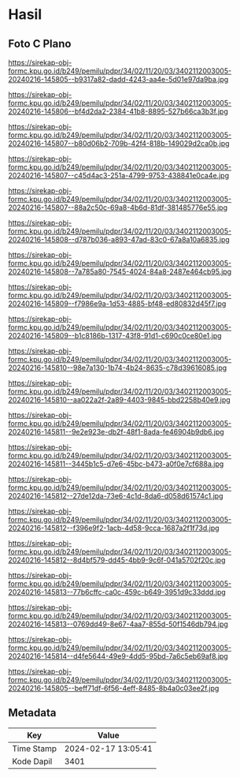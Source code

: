 # Hasil

## Foto C Plano

https://sirekap-obj-formc.kpu.go.id/b249/pemilu/pdpr/34/02/11/20/03/3402112003005-20240216-145805--b9317a82-dadd-4243-aa4e-5d01e97da9ba.jpg

https://sirekap-obj-formc.kpu.go.id/b249/pemilu/pdpr/34/02/11/20/03/3402112003005-20240216-145806--bf4d2da2-2384-41b8-8895-527b66ca3b3f.jpg

https://sirekap-obj-formc.kpu.go.id/b249/pemilu/pdpr/34/02/11/20/03/3402112003005-20240216-145807--b80d06b2-709b-42f4-818b-149029d2ca0b.jpg

https://sirekap-obj-formc.kpu.go.id/b249/pemilu/pdpr/34/02/11/20/03/3402112003005-20240216-145807--c45d4ac3-251a-4799-9753-438841e0ca4e.jpg

https://sirekap-obj-formc.kpu.go.id/b249/pemilu/pdpr/34/02/11/20/03/3402112003005-20240216-145807--88a2c50c-69a8-4b6d-81df-381485776e55.jpg

https://sirekap-obj-formc.kpu.go.id/b249/pemilu/pdpr/34/02/11/20/03/3402112003005-20240216-145808--d787b036-a893-47ad-83c0-67a8a10a6835.jpg

https://sirekap-obj-formc.kpu.go.id/b249/pemilu/pdpr/34/02/11/20/03/3402112003005-20240216-145808--7a785a80-7545-4024-84a8-2487e464cb95.jpg

https://sirekap-obj-formc.kpu.go.id/b249/pemilu/pdpr/34/02/11/20/03/3402112003005-20240216-145809--f7986e9a-1d53-4885-bf48-ed80832d45f7.jpg

https://sirekap-obj-formc.kpu.go.id/b249/pemilu/pdpr/34/02/11/20/03/3402112003005-20240216-145809--b1c8186b-1317-43f8-91d1-c690c0ce80e1.jpg

https://sirekap-obj-formc.kpu.go.id/b249/pemilu/pdpr/34/02/11/20/03/3402112003005-20240216-145810--98e7a130-1b74-4b24-8635-c78d39616085.jpg

https://sirekap-obj-formc.kpu.go.id/b249/pemilu/pdpr/34/02/11/20/03/3402112003005-20240216-145810--aa022a2f-2a89-4403-9845-bbd2258b40e9.jpg

https://sirekap-obj-formc.kpu.go.id/b249/pemilu/pdpr/34/02/11/20/03/3402112003005-20240216-145811--9e2e923e-db2f-48f1-8ada-fe46904b9db6.jpg

https://sirekap-obj-formc.kpu.go.id/b249/pemilu/pdpr/34/02/11/20/03/3402112003005-20240216-145811--3445b1c5-d7e6-45bc-b473-a0f0e7cf688a.jpg

https://sirekap-obj-formc.kpu.go.id/b249/pemilu/pdpr/34/02/11/20/03/3402112003005-20240216-145812--27de12da-73e6-4c1d-8da6-d058d61574c1.jpg

https://sirekap-obj-formc.kpu.go.id/b249/pemilu/pdpr/34/02/11/20/03/3402112003005-20240216-145812--f396e9f2-1acb-4d58-9cca-1687a2f1f73d.jpg

https://sirekap-obj-formc.kpu.go.id/b249/pemilu/pdpr/34/02/11/20/03/3402112003005-20240216-145812--8d4bf579-dd45-4bb9-9c6f-041a5702f20c.jpg

https://sirekap-obj-formc.kpu.go.id/b249/pemilu/pdpr/34/02/11/20/03/3402112003005-20240216-145813--77b6cffc-ca0c-459c-b649-3951d9c33ddd.jpg

https://sirekap-obj-formc.kpu.go.id/b249/pemilu/pdpr/34/02/11/20/03/3402112003005-20240216-145813--0769dd49-8e67-4aa7-855d-50f1546db794.jpg

https://sirekap-obj-formc.kpu.go.id/b249/pemilu/pdpr/34/02/11/20/03/3402112003005-20240216-145814--d4fe5644-49e9-4dd5-95bd-7a6c5eb69af8.jpg

https://sirekap-obj-formc.kpu.go.id/b249/pemilu/pdpr/34/02/11/20/03/3402112003005-20240216-145805--beff71df-6f56-4eff-8485-8b4a0c03ee2f.jpg


## Metadata

| Key        | Value               |
| ---------- | ------------------- |
| Time Stamp | 2024-02-17 13:05:41 |
| Kode Dapil | 3401                |



